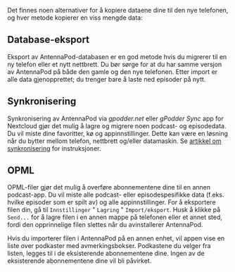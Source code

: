 Det finnes noen alternativer for å kopiere dataene dine til den nye telefonen, og hver metode kopierer en viss mengde data:

## Database-eksport

Eksport av AntennaPod-databasen er en god metode hvis du migrerer til en ny telefon eller et nytt nettbrett. Du bør sørge for at du har samme versjon av AntennaPod på både den gamle og den nye telefonen. Etter import er alle data gjenopprettet; du trenger bare å laste ned episoder på nytt.

## Synkronisering

Synkronisering av AntennaPod via *gpodder.net* eller *gPodder Sync* app for Nextcloud gjør det mulig å lagre og migrere noen podcast- og episodedata. Du vil miste dine favoritter, kø og appinnstillinger. Dette kan være en løsning når du bytter mellom telefon, nettbrett og/eller datamaskin. Se [artikkel om synkronisering](/dokumentasjon/generelt/synkronisering) for instruksjoner.

## OPML

OPML-filer gjør det mulig å overføre abonnementene dine til en annen podcast-app. Du vil miste alle podcast- eller episodespesifikke data (f.eks. hvilke episoder som er spilt av) og alle appinnstillinger. For å eksportere filen din, gå til `Innstillinger` " `Lagring` " `Import/eksport`. Husk å klikke på `Send...` for å lagre filen i en annen mappe på telefonen eller et annet sted, fordi den opprinnelige filen slettes når du avinstallerer AntennaPod.

Hvis du importerer filen i AntennaPod på en annen enhet, vil appen vise en liste over podkaster med avmerkingsbokser. Podkastene du velger fra listen, legges til i de eksisterende abonnementene dine. Ingen av de eksisterende abonnementene dine vil bli påvirket.
